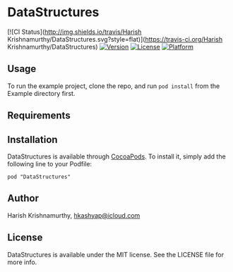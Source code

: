 # DataStructures

[![CI Status](http://img.shields.io/travis/Harish Krishnamurthy/DataStructures.svg?style=flat)](https://travis-ci.org/Harish Krishnamurthy/DataStructures)
[![Version](https://img.shields.io/cocoapods/v/DataStructures.svg?style=flat)](http://cocoadocs.org/docsets/DataStructures)
[![License](https://img.shields.io/cocoapods/l/DataStructures.svg?style=flat)](http://cocoadocs.org/docsets/DataStructures)
[![Platform](https://img.shields.io/cocoapods/p/DataStructures.svg?style=flat)](http://cocoadocs.org/docsets/DataStructures)

## Usage

To run the example project, clone the repo, and run `pod install` from the Example directory first.

## Requirements

## Installation

DataStructures is available through [CocoaPods](http://cocoapods.org). To install
it, simply add the following line to your Podfile:

    pod "DataStructures"

## Author

Harish Krishnamurthy, hkashyap@icloud.com

## License

DataStructures is available under the MIT license. See the LICENSE file for more info.

